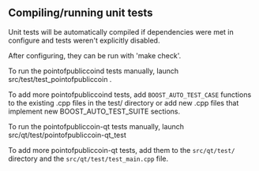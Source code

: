Compiling/running unit tests
------------------------------------

Unit tests will be automatically compiled if dependencies were met in configure
and tests weren't explicitly disabled.

After configuring, they can be run with 'make check'.

To run the pointofpubliccoind tests manually, launch src/test/test_pointofpubliccoin .

To add more pointofpubliccoind tests, add `BOOST_AUTO_TEST_CASE` functions to the existing
.cpp files in the test/ directory or add new .cpp files that
implement new BOOST_AUTO_TEST_SUITE sections.

To run the pointofpubliccoin-qt tests manually, launch src/qt/test/pointofpubliccoin-qt_test

To add more pointofpubliccoin-qt tests, add them to the `src/qt/test/` directory and
the `src/qt/test/test_main.cpp` file.
